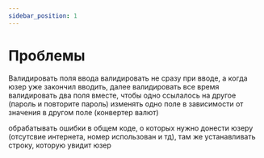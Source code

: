 ```yaml
---
sidebar_position: 1
---
```


# Проблемы

Валидировать поля ввода
валидировать не сразу при вводе, а когда юзер уже закончил вводить, далее валидировать все время 
валидировать два поля вместе, чтобы одно ссылалось на другое (пароль и повторите пароль)
изменять одно поле в зависимости от значения в другом поле (конвертер валют)

обрабатывать ошибки в общем коде, о которых нужно донести юзеру (отсутсвие интернета, номер использован и тд), там же устанавливать строку, которую увидит юзер 

